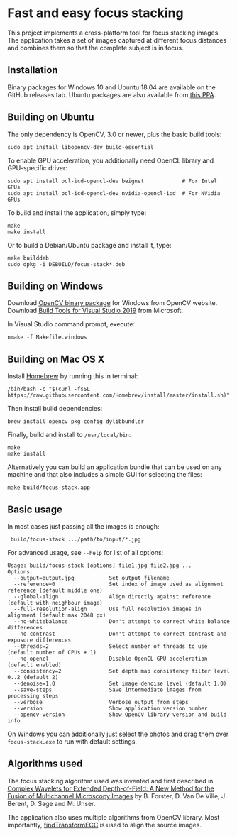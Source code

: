 Fast and easy focus stacking
============================

This project implements a cross-platform tool for focus stacking images.
The application takes a set of images captured at different focus distances
and combines them so that the complete subject is in focus.

Installation
------------
Binary packages for Windows 10 and Ubuntu 18.04 are available on the GitHub
releases tab. Ubuntu packages are also available from [this PPA](https://launchpad.net/~jpa-lp/+archive/ubuntu/focus-stack).

Building on Ubuntu
------------------
The only dependency is OpenCV, 3.0 or newer, plus the basic build tools:

    sudo apt install libopencv-dev build-essential

To enable GPU acceleration, you additionally need OpenCL library and
GPU-specific driver:

    sudo apt install ocl-icd-opencl-dev beignet            # For Intel GPUs
    sudo apt install ocl-icd-opencl-dev nvidia-opencl-icd  # For NVidia GPUs

To build and install the application, simply type:

    make
    make install

Or to build a Debian/Ubuntu package and install it, type:

    make builddeb
    sudo dpkg -i DEBUILD/focus-stack*.deb

Building on Windows
-------------------
Download [OpenCV binary package](https://opencv.org/releases/) for Windows from OpenCV website.
Download [Build Tools for Visual Studio 2019](https://visualstudio.microsoft.com/downloads/) from Microsoft.

In Visual Studio command prompt, execute:

    nmake -f Makefile.windows

Building on Mac OS X
--------------------
Install [Homebrew](https://brew.sh/) by running this in terminal:

    /bin/bash -c "$(curl -fsSL https://raw.githubusercontent.com/Homebrew/install/master/install.sh)"

Then install build dependencies:

    brew install opencv pkg-config dylibbundler

Finally, build and install to `/usr/local/bin`:

    make
    make install

Alternatively you can build an application bundle that can be used on any machine
and that also includes a simple GUI for selecting the files:

    make build/focus-stack.app

Basic usage
-----------
In most cases just passing all the images is enough:

     build/focus-stack .../path/to/input/*.jpg

For advanced usage, see `--help` for list of all options:

    Usage: build/focus-stack [options] file1.jpg file2.jpg ...
    Options:
      --output=output.jpg           Set output filename
      --reference=0                 Set index of image used as alignment reference (default middle one)
      --global-align                Align directly against reference (default with neighbour image)
      --full-resolution-align       Use full resolution images in alignment (default max 2048 px)
      --no-whitebalance             Don't attempt to correct white balance differences
      --no-contrast                 Don't attempt to correct contrast and exposure differences
      --threads=2                   Select number of threads to use (default number of CPUs + 1)
      --no-opencl                   Disable OpenCL GPU acceleration (default enabled)
      --consistency=2               Set depth map consistency filter level 0..2 (default 2)
      --denoise=1.0                 Set image denoise level (default 1.0)
      --save-steps                  Save intermediate images from processing steps
      --verbose                     Verbose output from steps
      --version                     Show application version number
      --opencv-version              Show OpenCV library version and build info

On Windows you can additionally just select the photos and drag them
over `focus-stack.exe` to run with default settings.

Algorithms used
---------------
The focus stacking algorithm used was invented and first described in
[Complex Wavelets for Extended Depth-of-Field: A New Method for the Fusion of Multichannel Microscopy Images](http://bigwww.epfl.ch/publications/forster0404.html) by B. Forster, D. Van De Ville, J. Berent, D. Sage and M. Unser.

The application also uses multiple algorithms from OpenCV library.
Most importantly, [findTransformECC](https://docs.opencv.org/3.0-beta/modules/video/doc/motion_analysis_and_object_tracking.html#findtransformecc) is used to align
the source images.



